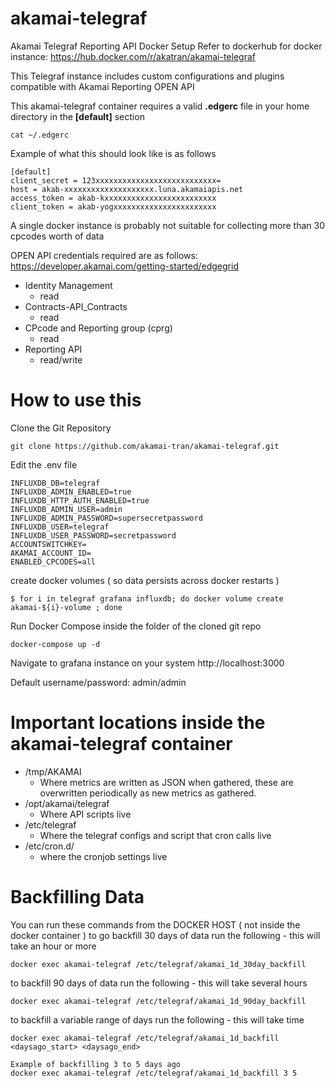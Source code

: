 # akamai-telegraf
Akamai Telegraf Reporting API Docker Setup
Refer to dockerhub for docker instance: https://hub.docker.com/r/akatran/akamai-telegraf

This Telegraf instance includes custom configurations and plugins compatible with Akamai Reporting OPEN API

This akamai-telegraf container requires a valid **.edgerc** file in your home directory in the **[default]** section
```
cat ~/.edgerc
```

Example of what this should look like is as follows
```
[default]
client_secret = 123xxxxxxxxxxxxxxxxxxxxxxxxxxx=
host = akab-xxxxxxxxxxxxxxxxxxxx.luna.akamaiapis.net
access_token = akab-kxxxxxxxxxxxxxxxxxxxxxxxxx
client_token = akab-yogxxxxxxxxxxxxxxxxxxxxxxx
```

A single docker instance is probably not suitable for collecting more than 30 cpcodes worth of data

OPEN API credentials required are as follows: https://developer.akamai.com/getting-started/edgegrid
- Identity Management
  - read
- Contracts-API_Contracts
  - read
- CPcode and Reporting group (cprg)
  - read
- Reporting API
  - read/write
  
# How to use this

Clone the Git Repository
``` 
git clone https://github.com/akamai-tran/akamai-telegraf.git 
```
Edit the .env file
```
INFLUXDB_DB=telegraf
INFLUXDB_ADMIN_ENABLED=true
INFLUXDB_HTTP_AUTH_ENABLED=true
INFLUXDB_ADMIN_USER=admin
INFLUXDB_ADMIN_PASSWORD=supersecretpassword
INFLUXDB_USER=telegraf
INFLUXDB_USER_PASSWORD=secretpassword
ACCOUNTSWITCHKEY=
AKAMAI_ACCOUNT_ID=
ENABLED_CPCODES=all
```
create docker volumes ( so data persists across docker restarts )
```
$ for i in telegraf grafana influxdb; do docker volume create akamai-${i}-volume ; done
```

Run Docker Compose inside the folder of the cloned git repo
```
docker-compose up -d 
```

Navigate to grafana instance on your system
http://localhost:3000

Default username/password: admin/admin

# Important locations inside the akamai-telegraf container
- /tmp/AKAMAI
  - Where metrics are written as JSON when gathered, these are overwritten periodically as new metrics as gathered.
- /opt/akamai/telegraf
  - Where API scripts live
- /etc/telegraf
  - Where the telegraf configs and script that cron calls live
- /etc/cron.d/
  - where the cronjob settings live

# Backfilling Data

You can run these commands from the DOCKER HOST ( not inside the docker container )
to go backfill 30 days of data run the following - this will take an hour or more
```
docker exec akamai-telegraf /etc/telegraf/akamai_1d_30day_backfill
```
to backfill 90 days of data run the following - this will take several hours
```
docker exec akamai-telegraf /etc/telegraf/akamai_1d_90day_backfill
```
to backfill a variable range of days run the following - this will take time
```
docker exec akamai-telegraf /etc/telegraf/akamai_1d_backfill <daysago_start> <daysago_end>

Example of backfilling 3 to 5 days ago
docker exec akamai-telegraf /etc/telegraf/akamai_1d_backfill 3 5
```
